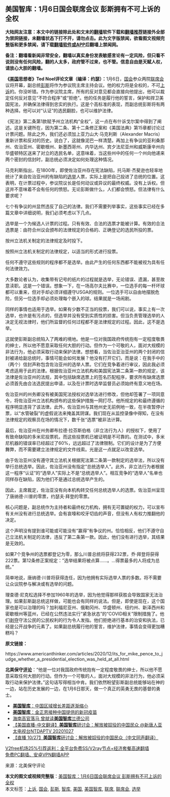  <h2>美国智库：1月6日国会联席会议 彭斯拥有不可上诉的全权</h2> <p class="notice"><b>大陆网友注意：本文中的链接除此处和文末的<a href="https://github.com/bannedbook/fanqiang" >翻墙</a>软件下载和<a href="https://github.com/killgcd/justmysocks/blob/master/README.md">翻墙推荐</a>链接外全部为禁网链接，未翻墙状态下打不开，请勿点击。此为文字版禁闻，欲看图文视频完整版和更多禁闻，请下载<a href="https://github.com/bannedbook/fanqiang">翻墙软件或APP</a>后翻墙上禁闻网。</p><p>备注：翻墙看新闻非常安全，翻墙以真实身份发表敏感言论有一定风险，但只看不说则没有任何风险，翻的人太多，政府管不过来，也不管。信息自由是天赋人权，请放心大胆的翻墙。</b></p>  <div class="entry"> <p id="conimg"><strong>《<a href="https://www.bannedbook.org/bnews/tag/%e7%be%8e%e5%9b%bd/" class="st_tag internal_tag" rel="tag" title="标签 美国 下的日志">美国</a>思想者》Ted Noel评论文章（编译：约瑟）：</strong>1月6日，<a href="https://www.bannedbook.org/bnews/tag/%e5%9b%bd%e4%bc%9a/" class="st_tag internal_tag" rel="tag" title="标签 国会 下的日志">国会</a>参众两院<a href="https://www.bannedbook.org/bnews/tag/%E8%81%94%E5%B8%AD%E4%BC%9A/" class="st_tag internal_tag" rel="tag" title="标签 联席会 下的日志">联席会</a>议将开幕，副总统<a href="https://www.bannedbook.org/bnews/tag/%e5%bd%ad%e6%96%af/" class="st_tag internal_tag" rel="tag" title="标签 彭斯 下的日志">彭斯</a>将作为参议院主席主持会议。他的权力将是全权的，不可<a href="https://www.bannedbook.org/bnews/tag/%E4%B8%8A%E8%AF%89/" class="st_tag internal_tag" rel="tag" title="标签 上诉 下的日志">上诉</a>的。你没听错。作为参议院主席，所有的反对意见都会直接向他提出，他可以裁定任何反对意见“不符合程序”或“拒绝”。他的任务是履行他的誓言，保护和捍卫美国宪法，并确保法律得到忠实的执行。这是个高标准的表现，而副总统彭斯将有两种选择。他可以对“认证”的选民翻脸，也可以维护法律。</p> <p>《宪法》第二条第1款赋予州立法机构“全权”，这一点在布什诉戈尔案中得到了阐述。这是关键所在，因为第二条、第十二条修正案和《美国法典》第15章都讨论过计票问题。除此之外，我们还必须加上亚力山大·马克利斯（Alexander Macris）重新计票和反对的历史。说白了，这就像泥巴一样清楚。再加上有争议的亚利桑那州、佐治亚州、密歇根州、新墨西哥州、内华达州、宾夕法尼亚州和威斯康辛州向华盛顿特区送来了对立的选民名单，这意味着，当这些州中的任何一个州向他递来两个密封的信封时，副总统必须决定如何处理这种情况。</p> <p>马克利斯指出，在1800年，即使佐治亚州存在宪法缺陷，托马斯·杰斐逊也轻率地统计了来自佐治亚州的有缺陷的<a href="https://www.bannedbook.org/bnews/tag/%e9%80%89%e4%b8%be/" class="st_tag internal_tag" rel="tag" title="标签 选举 下的日志">选举</a>人票，实际上是把自己投进了总统的位置。这表明，在计票过程中，参议院议长是任何动议或异议的最终权威。没有上诉权。但这并不意味着不会有任何的愤怒。无论彭斯做什么，人们都会愤怒。但法律有什么要求呢？</p> <p>七个有争议的州显然违反了自己的法律。我们不需要列举事实，这些事实已经在多篇文章中详细说明，我们必须考虑以下几点。</p> <p>选举是一个为候选人计票的过程。只有有效、合法的选票才能被计算。有效的合法选票是：由符合州议会颁布的法律规定的合格的、正确登记的选民所投的票。</p> <p>按州立法机关制定的法律规定及时投下。</p>  <p>按照州立法机关制定的法律规定，以适当的形式进行投票。</p> <p>任何不遵守这些规则的程序都不是选举。由此产生的任何东西都不能被视为具有任何法律效力。</p> <p>大多数论者认为，收集带有记号的纸片的过程就是选举，无论错误、遗漏，甚至故意渎职。这是一个错误。想象一下，在一场高尔夫比赛中，一位选手的每一杆坏球都可以重来，但对手却必须详细遵守USGA的规则。一位选手可以自由地摆脱危险，但另一位选手却必须处理每个嵌入的球。结果就是一场闹剧。</p> <p>同样的事情也适用于选举。如果有少数不正当的投票，我们可以说，事实上有一次选举，也许是有污点的，但选举并没有受到实质性的损害。但当负责管理选举的人决定无视法律时，他们所监督的任何过程都不是法律规定的过程。因此，这不是选举。</p> <p>这就使彭斯副总统陷入了两难的境地。他是一位对我国政府传统抱有一定程度敬畏的绅士，所以他不愿意采取任何大胆的行动。但作为一个可敬的人，面对大规模的非法行为，他必须采取行动来保护法律。想想看，当佐治亚治亚州的两个封闭的信封被递给副总统时，事情可能会如何发展？他没有打开它们，而是说：在我手中的（两个）信封声称包含佐治亚州的选举人票。它们在竞争着进行审议，因此我必须考虑适用于此的法律。根据佐治亚州立法机构和美国宪法第二条第一款的规定，该法律是佐治亚州的法规，其中包括缺席选票上的签名匹配程序，要求所有缺席选票必须首先由合法选民提出申请，以及在计票时选举监督员必须始终有意义地在场。</p> <p>佐治亚州的州务卿没有被美国宪法授权对选举法进行修改，但他却签署了一项同意令，将佐治亚州立法机构颁布的这些保护措施一网打尽。他所规定的和最终遵循的程序明显违背了该法律。此外，佐治亚州与其他州史无前例地一致，在半夜暂停计票，以“水管破裂”的虚假说法来掩盖其阴谋。我们现在从监控录像中得知，在没有法律规定的观察员在场的情况下，数千张“选票”被非法计算。</p>  <p>最后，佐治亚州在州务卿布拉德·拉芬斯伯格（非立法行为人）的授权下，使用了有致命缺陷的多米尼投票机，而这些投票机已被证明是不可靠的。在测试中，多米尼机器的错误率已经超过了60%，远远超过了法律限制。它们的设计是为了方便舞弊，而不需要建立法律规定的文件线索。光是这一点就足以改变选举。</p> <p>由于佐治亚州没有遵守其立法机关根据宪法第二条第一款制定的选举法，所以没有举行总统选举。因此，佐治亚州没有指定“总统选举人”。此外，非立法行为者根据这一程序“认证”的“选举人”实际上不是“总统选举人”。相互竞争的“选举人”名单也同样存在缺陷，因为他们不是通过总统选举产生的。</p> <p>因此，主席裁定，佐治亚没有向本机构转交任何总统选举人的选票。佐治亚州呈现了唐纳德·川普的零票，约瑟夫·拜登的零票。</p> <p>核心问题是，副总统作为主持者和最终权力机构，拥有无可置疑的权力，可以宣布有关州没有进行总统选举。会有哀嚎和咬牙切齿的声音，但没有人有权力推翻他的决定。</p> <p>这个声明没有提到谁可能或可能没有“赢得”有争议的州。恰恰相反，他们不遵守自己立法机关制定的法律，违反了第二条第一款。因此，他们没有进行选举，其结果是无效的。</p> <p>如果7个竞争州的选票都登记为零，那么川普总统将获得232票，乔·拜登将获得222票。第12条修正案规定：”选举结果将被点算……。…得票最多的人将成为总统。”</p>  <p>简单地说，唐纳德·川普将获得连任，因为他拥有实际选举人票的多数。将不需要让众议院参与解决或有选举的问题。</p> <p>理查德·尼克松选择不参加1960年的选举，因为他觉得那样获胜会导致国家无法治理。如果彭斯副总统这样做，可能也会有同样的说法。但是，即使是现在，这个国家也是可以治理的吗？加利福尼亚州、俄勒冈州、华盛顿州、纽约州、新泽西州和密歇根州等蓝州，已经在公然违法实行“紧急状态”的“COVID相关”限制措施了。他们<span class='wp_keywordlink'><a href="https://www.bannedbook.org/forum2/topic21.html" title="《剥夺》 黄建民 著" target="_blank">剥夺</a></span>守法公民的公民权利的行为令人发指。他们拒绝进行基本的治安和执法，已经是公开战争的元素了。如果副总统履行他的誓言，维护法律，事情会变得更加糟糕吗？</p> <p><strong>原文链接：</strong></p> <p>https://www.americanthinker.com/articles/2020/12/its_for_mike_pence_to_judge_whether_a_presidential_election_was_held_at_all.html</p> <p><strong>北美保守<span class='wp_keywordlink_affiliate'><a href="https://www.bannedbook.org/bnews/comments/" title="新闻评论" target="_blank">评论</a></span></strong>：“他是一位对我国政府传统抱有一定程度敬畏的绅士，所以他不愿意采取任何大胆的行动。但作为一个可敬的人，面对大规模的非法行为，他必须采取行动来保护法律。”这句话写得相当中肯。我们依然盼望彭斯副总统能够站在神的一边，站在历史发展的一边，在1月6日那天，做一个真正的英勇无畏的基督的勇士。</p> <ul class='op-related-articles' title='相关阅读'> <li><a href='https://www.bannedbook.org/bnews/baitai/20201217/1449793.html' target='_blank'><b>美国智库</b>：中国区域增长差距逐渐缩小</a></li> <li><a href='https://www.bannedbook.org/bnews/headline/20201201/1440184.html' target='_blank'><b>美国智库</b>：金正恩接种中国提供的新冠疫苗</a></li> <li><a href='https://www.bannedbook.org/bnews/headline/20201102/1424074.html' target='_blank'>海南高官落马 曾就读<b>美国智库</b>兰德公司</a></li> <li><a href='https://www.bannedbook.org/bnews/taiwannews/20201028/1421435.html' target='_blank'>【美国直播-中文翻译】<b>美国智库</b>研讨会：解放被奴役的中国民众  @新唐人亚太电视台NTDAPTV  20201027</a></li> <li><a href='https://www.bannedbook.org/bnews/bannedvideo/20201028/1421434.html' target='_blank'>【直播 10/27】<b>美国智库</b>研讨会：解放被奴役的中国民众（中文同声翻译）</a></li> </ul> <p class="texttj"> <a href="https://github.com/bannedbook/fanqiang/wiki/V2ray%E6%9C%BA%E5%9C%BA" target="_blank">V2free机场25%引荐返利：全平台免费SS/V2ray节点+经济套餐高速翻墙</a><br/> <a href="https://github.com/bannedbook/fanqiang/wiki/%E7%A6%81%E9%97%BB%E7%BD%91%E5%AE%89%E5%8D%93%E7%BF%BB%E5%A2%99%E6%96%B0%E9%97%BBAPP" target="_blank">免费PC翻墙、安卓VPN翻墙APP</a></p><p> 来源：北美保守评论 </p> <a name='sharetosocial'></a>       <div><b>本文的图文或视频完整版</b>：<a href='https://www.bannedbook.org/bnews/comments/20201229/1456781.html'>美国智库：1月6日国会联席会议 彭斯拥有不可上诉的全权</a></div>  </div><!--END ENTRY--> <div class="postfooter"> <div>本文标签：<a href="https://www.bannedbook.org/bnews/tag/%E4%B8%8A%E8%AF%89/" rel="tag">上诉</a>, <a href="https://www.bannedbook.org/bnews/tag/%e5%9b%bd%e4%bc%9a/" rel="tag">国会</a>, <a href="https://www.bannedbook.org/bnews/tag/%e5%bd%ad%e6%96%af/" rel="tag">彭斯</a>, <a href="https://www.bannedbook.org/bnews/tag/%e6%99%ba%e5%ba%93/" rel="tag">智库</a>, <a href="https://www.bannedbook.org/bnews/tag/%e7%be%8e%e5%9b%bd/" rel="tag">美国</a>, <a href="https://www.bannedbook.org/bnews/tag/%e7%be%8e%e5%9b%bd%e6%99%ba%e5%ba%93/" rel="tag">美国智库</a>, <a href="https://www.bannedbook.org/bnews/tag/%E8%81%94%E5%B8%AD/" rel="tag">联席</a>, <a href="https://www.bannedbook.org/bnews/tag/%E8%81%94%E5%B8%AD%E4%BC%9A/" rel="tag">联席会</a>, <a href="https://www.bannedbook.org/bnews/tag/%e9%80%89%e4%b8%be/" rel="tag">选举</a></div>  </div><!--END POSTFOOTER--> 